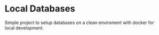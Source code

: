 # Local Databases

Simple project to setup databases on a clean enviroment with docker for local development.
